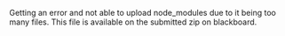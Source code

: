 Getting an error and not able to upload node_modules due to it being too many files.
This file is available on the submitted zip on blackboard.
